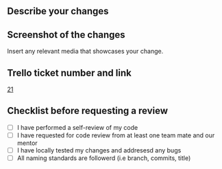 ## Describe your changes

## Screenshot of the changes

Insert any relevant media that showcases your change.

## Trello ticket number and link

[21](https://trello.com/c/REPLACEME)


## Checklist before requesting a review
- [ ] I have performed a self-review of my code
- [ ] I have requested for code review from at least one team mate and our mentor
- [ ] I have locally tested my changes and addresesd any bugs
- [ ] All naming standards are followerd (i.e branch, commits, title)
